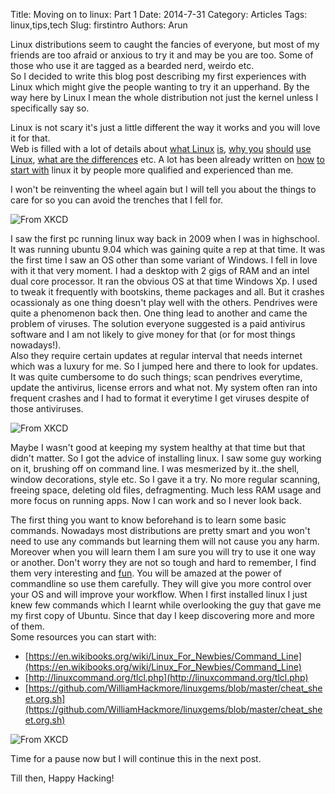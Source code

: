 Title: Moving on to linux: Part 1
Date: 2014-7-31
Category: Articles
Tags: linux,tips,tech
Slug: firstintro
Authors: Arun

Linux distributions seem to caught the fancies of everyone, but most of my friends are too afraid or anxious to try it and may be you are too. Some of those who use it are tagged as a bearded nerd, weirdo etc.  
So I decided to write this blog post describing my first experiences with Linux which might give the people wanting to try it an upperhand. By the way here by Linux I mean the whole distribution not just the kernel unless I specifically say so.

Linux is not scary it's just a little different the way it works and you will love it for that.     
Web is filled with a lot of details about [what Linux](http://www.linux.org/threads/what-is-linux.4076/) [is](https://en.wikipedia.org/wiki/Linux), [why you](http://www.whylinuxisbetter.net/) [should](http://lifehacker.com/5772574/getting-started-with-linux-why-install-linux) [use](http://lxer.com/module/newswire/view/166709/) [Linux](http://www.getgnulinux.org/en/linux/), [what are the differences](https://en.wikipedia.org/wiki/Comparison_of_operating_systems) etc. A lot has been already written on [how](http://www.techradar.com/news/software/operating-systems/beginner-s-guide-to-linux-where-to-start-1066778) [to start with](http://lifehacker.com/5778882/getting-started-with-linux-the-complete-guide) linux it by people more qualified and experienced than me.

I won't be reinventing the wheel again but I will tell you about the things to care for so you can avoid the trenches that I fell for.

![From XKCD](http://imgs.xkcd.com/comics/cautionary.png "Caution")

I saw the first pc running linux way back in 2009 when I was in highschool. It was running ubuntu 9.04 which was gaining quite a rep at that time. It was the first time I saw an OS other than some variant of Windows. I fell in love with it that very moment.
I had a desktop with 2 gigs of RAM and an intel dual core processor. It ran the obvious OS at that time Windows Xp. I used to tweak it frequently with bootskins, theme packages and all. But it crashes ocassionaly as one thing doesn't play well with the others. Pendrives were quite a phenomenon back then. One thing lead to another and came the problem of viruses. The solution everyone suggested is a paid antivirus software and I am not likely to give money for that (or for most things nowadays!).  
Also they require certain updates at regular interval that needs internet which was a luxury for me. So I jumped here and there to look for updates. It was quite cumbersome to do such things; scan pendrives everytime, update the antivirus, license errors and what not. My system often ran into frequent crashes and I had to format it everytime I get viruses despite of those antiviruses.  

![From XKCD](http://imgs.xkcd.com/comics/linux_user_at_best_buy.png "Hell yeah") 

Maybe I wasn't good at keeping my system healthy at that time but that didn't matter. So I got the advice of installing linux. I saw some guy working on it, brushing off on command line. I was mesmerized by it..the shell, window decorations, style etc. 
So I gave it a try. No more regular scanning, freeing space, deleting old files, defragmenting. Much less RAM usage and more focus on running apps. Now I can work and so I never look back.

The first thing you want to know beforehand is to learn some basic commands. Nowadays most distributions are pretty smart and you won't need to use any commands but learning them will not cause you any harm. Moreover when you will learn them I am sure you will try to use it one way or another. Don't worry they are not so tough and hard to remember, I find them very interesting and [fun](http://www.tecmint.com/20-funny-commands-of-linux-or-linux-is-fun-in-terminal/). You will be amazed at the power of commandline so use them carefully. They will give you more control over your OS and will improve your workflow. When I first installed linux I just knew few commands which I learnt while overlooking the guy that gave me my first copy of Ubuntu. Since that day I keep discovering more and more of them.  
Some resources you can start with:
 
* [https://en.wikibooks.org/wiki/Linux_For_Newbies/Command_Line](https://en.wikibooks.org/wiki/Linux_For_Newbies/Command_Line)
* [http://linuxcommand.org/tlcl.php](http://linuxcommand.org/tlcl.php)
* [https://github.com/WilliamHackmore/linuxgems/blob/master/cheat_sheet.org.sh](https://github.com/WilliamHackmore/linuxgems/blob/master/cheat_sheet.org.sh)

![From XKCD](http://imgs.xkcd.com/comics/tar.png "So much practice!")

Time for a pause now but I will continue this in the next post.  

Till then,
Happy Hacking!
